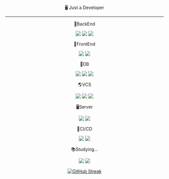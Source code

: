 


<div align="center">



 🖥️ Just a Developer
 ***

🌅BackEnd

<img src="https://img.shields.io/badge/Java-D4A934?style=flat-square&logo=java&logoColor=white"/> <img src="https://img.shields.io/badge/Spring-379B23?style=flat-square&logo=spring&logoColor=white"/> <img src="https://img.shields.io/badge/SpringBoot-17BF7C?style=flat-square&logo=springboot&logoColor=white"/>

 
🌇FrontEnd

<img src="https://img.shields.io/badge/JavaScript-CFDB26?style=flat-square&logo=javascript&logoColor=white"/>
<img src="https://img.shields.io/badge/React-61DAFB?style=flat-square&logo=react&logoColor=white"/>

🌌DB

<img src="https://img.shields.io/badge/Oracle-D01F31?style=flat-square&logo=oracle&logoColor=white"/> <img src="https://img.shields.io/badge/MySQL-135479?style=flat-square&logo=mysql&logoColor=white"/>
<img src="https://img.shields.io/badge/PostgreSQL-4169E1?style=flat-square&logo=postgresql&logoColor=white"/> 

🌎VCS

<img src="https://img.shields.io/badge/Git-985215?style=flat-square&logo=git&logoColor=white"/> 
<img src="https://img.shields.io/badge/Github-151414?style=flat-square&logo=github&logoColor=white"/>
<img src="https://img.shields.io/badge/Gitlab-FC6D26?style=flat-square&logo=gitlab&logoColor=white"/>


🖥Server

<img src="https://img.shields.io/badge/Nginix-009639?style=flat-square&logo=nginx&logoColor=white"/>
<img src="https://img.shields.io/badge/AWS EC2-FF9900?style=flat-square&logo=aws&logoColor=white"/>


🔎CI/CD

<img src="https://img.shields.io/badge/Docker-2496ED?style=flat-square&logo=docker&logoColor=white"/> 
<img src="https://img.shields.io/badge/Actions-2088FF?style=flat-square&logo=githubactions&logoColor=white"/> 

📚Studying...

<img src="https://img.shields.io/badge/Kotlin-7F52FF?style=flat-square&logo=kotlin&logoColor=white"/>
<img src="https://img.shields.io/badge/C++ -00599C?style=flat-square&logo=c++&logoColor=white"/>

 
 [![GitHub Streak](https://streak-stats.demolab.com?user=juhoon212&theme=github-dark-dimmed&hide_border=true&border_radius=30&locale=ko)](https://git.io/streak-stats)
 
 
</div>




